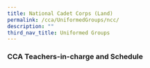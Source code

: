 ```yaml
---
title: National Cadet Corps (Land)
permalink: /cca/UniformedGroups/ncc/
description: ""
third_nav_title: Uniformed Groups
---
```







### CCA Teachers-in-charge and Schedule